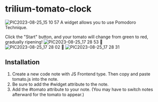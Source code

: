 # trilium-tomato-clock
![PIC2023-08-25_15 10 57](https://github.com/midormeepo/trilium-tomato-clock/assets/43932152/0e58f3ff-8754-4d1d-9ba8-5d978a9fb7d7)
A widget allows you to use Pomodoro Technique.

Click the "Start" button, and your tomato will change from green to red, gradually ripening!
![PIC2023-08-25_17 28 53](https://github.com/midormeepo/trilium-tomato-clock/assets/43932152/4b338d06-c9a3-476e-8cdc-71d258bbe5b0)
🔽
![PIC2023-08-25_17 28 02](https://github.com/midormeepo/trilium-tomato-clock/assets/43932152/ab916378-4978-4eaa-ab89-c68c3228785c)
🔽
![PIC2023-08-25_17 28 31](https://github.com/midormeepo/trilium-tomato-clock/assets/43932152/41fa6256-b269-4656-8aaa-9240f5eb7604)




## Installation

1. Create a new code note with JS Frontend type. Then copy and paste tomato.js into the note.
2. Be sure to add the #widget attribute to the note.
3. Add the #tomato attribute to your note. (You may have to switch notes afterward for the tomato to appear.)
